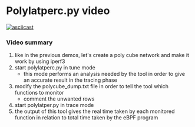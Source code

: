 # Polylatperc.py video
[![asciicast](https://asciinema.org/a/231759.svg)](https://asciinema.org/a/231759)

### Video summary

1. like in the previous demos, let's create a poly cube network and make it work by using iperf3
2. start polylatperc.py in tune mode
   * this mode performs an analysis needed by the tool in order to give an accurate result in the tracing phase
3. modify the polycube_dump.txt file in order to tell the tool which functions to monitor
   * comment the unwanted rows
4. start polylatper.py in trace mode
5. the output of this tool gives the real time taken by each monitored function in relation to total time taken by the eBPF program